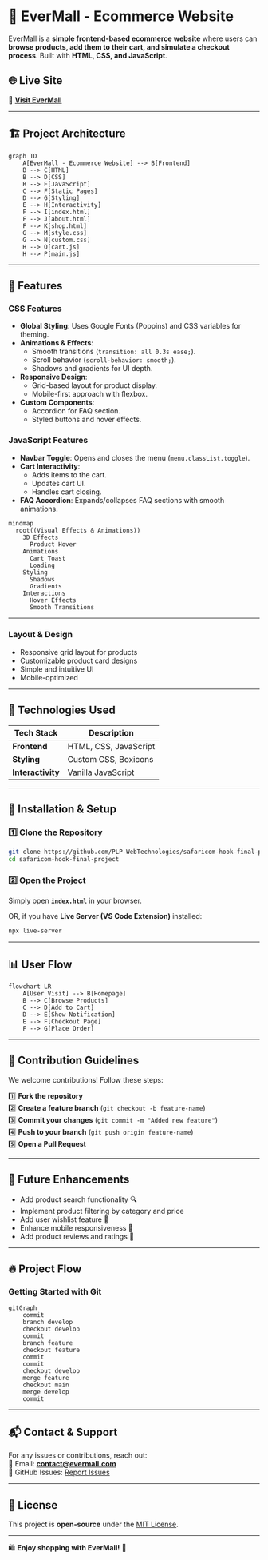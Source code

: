 # 🛒 EverMall - Ecommerce Website

EverMall is a **simple frontend-based ecommerce website** where users can **browse products, add them to their cart, and simulate a checkout process**. Built with **HTML, CSS, and JavaScript**.

## 🌐 Live Site  
🔗 **[Visit EverMall](https://evermall.netlify.app)**  

---

## 🏗️ Project Architecture

```mermaid
graph TD
    A[EverMall - Ecommerce Website] --> B[Frontend]
    B --> C[HTML]
    B --> D[CSS]
    B --> E[JavaScript]
    C --> F[Static Pages]
    D --> G[Styling]
    E --> H[Interactivity]
    F --> I[index.html]
    F --> J[about.html]
    F --> K[shop.html]
    G --> M[style.css]
    G --> N[custom.css]
    H --> O[cart.js]
    H --> P[main.js]
```

---

## 🎯 Features

### **CSS Features**
- **Global Styling**: Uses Google Fonts (Poppins) and CSS variables for theming.
- **Animations & Effects**: 
  - Smooth transitions (`transition: all 0.3s ease;`).
  - Scroll behavior (`scroll-behavior: smooth;`).
  - Shadows and gradients for UI depth.
- **Responsive Design**:
  - Grid-based layout for product display.
  - Mobile-first approach with flexbox.
- **Custom Components**:
  - Accordion for FAQ section.
  - Styled buttons and hover effects.

### **JavaScript Features**
- **Navbar Toggle**: Opens and closes the menu (`menu.classList.toggle`).
- **Cart Interactivity**: 
  - Adds items to the cart.
  - Updates cart UI.
  - Handles cart closing.
- **FAQ Accordion**: Expands/collapses FAQ sections with smooth animations.

```mermaid
mindmap
  root((Visual Effects & Animations))
    3D Effects
      Product Hover
    Animations
      Cart Toast
      Loading
    Styling
      Shadows
      Gradients
    Interactions
      Hover Effects
      Smooth Transitions
```

---

### **Layout & Design**
- Responsive grid layout for products  
- Customizable product card designs  
- Simple and intuitive UI  
- Mobile-optimized  

---

## 🔧 Technologies Used

| Tech Stack  | Description |
|-------------|-------------|
| **Frontend**  | HTML, CSS, JavaScript |
| **Styling**  | Custom CSS, Boxicons |
| **Interactivity** | Vanilla JavaScript |

---

## 🚀 Installation & Setup

### 1️⃣ Clone the Repository
```sh
git clone https://github.com/PLP-WebTechnologies/safaricom-hook-final-project-and-deployment-week-8-J-Nyarangi.git
cd safaricom-hook-final-project
```

### 2️⃣ Open the Project
Simply open **`index.html`** in your browser.

OR, if you have **Live Server (VS Code Extension)** installed:
```sh
npx live-server
```

---

## 📊 User Flow

```mermaid
flowchart LR
    A[User Visit] --> B[Homepage]
    B --> C[Browse Products]
    C --> D[Add to Cart]
    D --> E[Show Notification]
    E --> F[Checkout Page]
    F --> G[Place Order]
```
---

## 📝 Contribution Guidelines

We welcome contributions! Follow these steps:

1️⃣ **Fork the repository**  
2️⃣ **Create a feature branch** (`git checkout -b feature-name`)  
3️⃣ **Commit your changes** (`git commit -m "Added new feature"`)  
4️⃣ **Push to your branch** (`git push origin feature-name`)  
5️⃣ **Open a Pull Request**  

---

## 🚀 Future Enhancements

- Add product search functionality 🔍  
- Implement product filtering by category and price  
- Add user wishlist feature 💖  
- Enhance mobile responsiveness 📱  
- Add product reviews and ratings 🌟  

---

## 🔥 Project Flow

### **Getting Started with Git**

```mermaid
gitGraph
    commit
    branch develop
    checkout develop
    commit
    branch feature
    checkout feature
    commit
    commit
    checkout develop
    merge feature
    checkout main
    merge develop
    commit
```

---

## 📬 Contact & Support

For any issues or contributions, reach out:  
📧 Email: **contact@evermall.com**  
📌 GitHub Issues: [Report Issues](https://github.com/PLP-WebTechnologies/safaricom-hook-final-project/issues)

---

## 📜 License

This project is **open-source** under the [MIT License](LICENSE).

---
🛍️ **Enjoy shopping with EverMall!** 🚀
